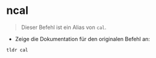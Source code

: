 # ncal

> Dieser Befehl ist ein Alias von `cal`.

- Zeige die Dokumentation für den originalen Befehl an:

`tldr cal`
